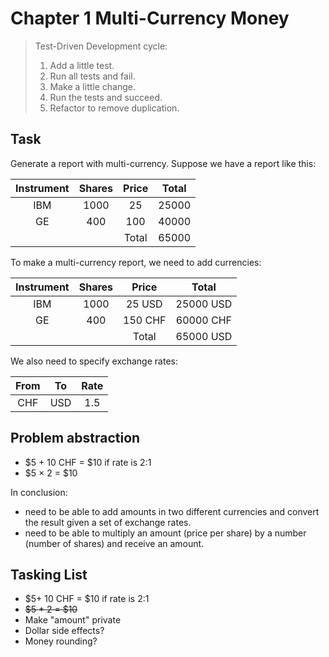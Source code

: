 # Chapter 1 Multi-Currency Money

> Test-Driven Development cycle:
> 1. Add a little test.
> 2. Run all tests and fail.
> 3. Make a little change.
> 4. Run the tests and succeed.
> 5. Refactor to remove duplication.

## Task

Generate a report with multi-currency. Suppose we have a report like this:

|Instrument|Shares|Price|Total|
|:---:|:---:|:---:|:---:|
|IBM|1000|25|25000|
|GE|400|100|40000|
| | |Total|65000|

To make a multi-currency report, we need to add currencies:

|Instrument|Shares|Price|Total|
|:---:|:---:|:---:|:---:|
|IBM|1000|25 USD|25000 USD|
|GE|400|150 CHF|60000 CHF|
| | |Total|65000 USD|

We also need to specify exchange rates:

|From|To|Rate|
|:---:|:---:|:---:|
|CHF|USD|1.5|


## Problem abstraction

- $5 + 10 CHF = $10 if rate is 2:1
- $5 × 2 = $10

In conclusion:

- need to be able to add amounts in two different currencies and convert the result given a set of exchange rates.
- need to be able to multiply an amount (price per share) by a number (number of shares) and receive an amount.

## Tasking List

- $5+ 10 CHF = $10 if rate is 2:1
- ~~$5 * 2 = $10~~
- Make "amount" private
- Dollar side effects?
- Money rounding?